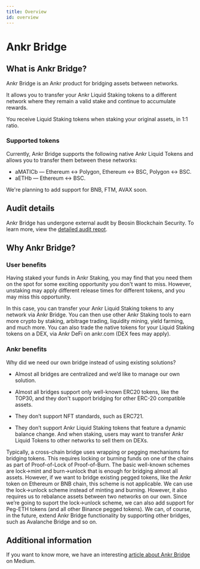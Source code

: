 ```yaml
---
title: Overview
id: overview
---
```


# Ankr Bridge

## What is Ankr Bridge?

Ankr Bridge is an Ankr product for bridging assets between networks. 

It allows you to transfer your Ankr Liquid Staking tokens to a different network where they remain a valid stake and continue to accumulate rewards.

You receive Liquid Staking tokens when staking your original assets, in 1:1 ratio.

### Supported tokens

Currently, Ankr Bridge supports the following native Ankr Liquid Tokens and allows you to transfer them between these networks:

* aMATICb — Ethereum <-> Polygon, Ethereum <-> BSC, Polygon <-> BSC. 
* aETHb — Ethereum <-> BSC.

We're planning to add support for BNB, FTM, AVAX soon. 

## Audit details

Ankr Bridge has undergone external audit by Beosin Blockchain Security. 
To learn more, view the [detailed audit repot](https://assets.ankr.com/earn/ankr_bridge_security_audit.pdf).

## Why Ankr Bridge?

### User benefits

Having staked your funds in Ankr Staking, you may find that you need them on the spot for some exciting opportunity you don't want to miss.
However, unstaking may apply different release times for different tokens, and you may miss this opportunity.

In this case, you can transfer your Ankr Liquid Staking tokens to any network via Ankr Bridge.
You can then use other Ankr Staking tools to earn more crypto by staking, arbitrage trading, liquidity mining, yield farming, and much more.
You can also trade the native tokens for your Liquid Staking tokens on a DEX, via Ankr DeFi on ankr.com (DEX fees may apply). 

### Ankr benefits

Why did we need our own bridge instead of using existing solutions? 

* Almost all bridges are centralized and we’d like to manage our own solution.

* Almost all bridges support only well-known ERC20 tokens, like the TOP30, and they don't support bridging for other ERC-20 compatible assets.

* They don’t support NFT standards, such as ERC721.

* They don’t support Ankr Liquid Staking tokens that feature a dynamic balance change. And when staking, users may want to transfer Ankr Liquid Tokens to other networks to sell them on DEXs.

Typically, a cross-chain bridge uses wrapping or pegging mechanisms for bridging tokens. 
This requires locking or burning funds on one of the chains as part of Proof-of-Lock of Proof-of-Burn.
The basic well-known schemes are lock->mint and burn->unlock that is enough for bridging almost all assets. 
However, if we want to bridge existing pegged tokens, like the Ankr token on Ethereum or BNB chain, this scheme is not applicable. 
We can use the lock->unlock scheme instead of minting and burning. However, it also requires us to rebalance assets between two networks on our own.
Since we’re going to suport the lock->unlock scheme, we can also add support for Peg-ETH tokens (and all other Binance pegged tokens).
We can, of course, in the future, extend Ankr Bridge functionality by supporting other bridges, such as Avalanche Bridge and so on.

## Additional information

If you want to know more, we have an interesting [article about Ankr Bridge](https://medium.com/ankr-network/ankr-bridge-now-on-ankr-earn-cf20bade7317) on Medium.




